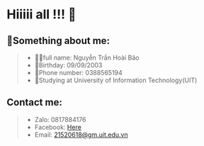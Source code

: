 # **Hiiiii all !!!** 👋

## 📔**Something about me:**
  >* 💁‍♂️full name: Nguyễn Trần Hoài Bão
  >* 🍰Birthday: 09/09/2003
  >* 📲Phone number: 0388565194
  >* 🏫Studying at University of Information Technology(UIT)
## **Contact me:**
>* Zalo:  0817884176
>* Facebook: [Here](https://www.facebook.com/bao992003/)
>* Email: 21520618@gm.uit.edu.vn




